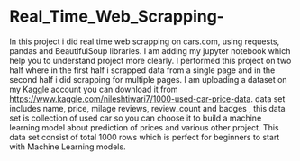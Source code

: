 # Real_Time_Web_Scrapping-
In this project i did real time web scrapping on cars.com, using requests, pandas and BeautifulSoup libraries. 
I am adding my jupyter notebook which help you to understand project more clearly.
I performed this project on two half where in the first half i scrapped data from a single page and in the second half i did scrapping for multiple pages.
I am uploading a dataset on my Kaggle account you can download it from https://www.kaggle.com/nileshtiwari7/1000-used-car-price-data.
data set includes name, price, milage reviews, review_count and badges , this data set is collection of used car so you can choose it to build a machine learning model about prediction of prices and various other project.
This data set consist of total 1000 rows which is perfect for beginners to start with Machine Learning models. 
